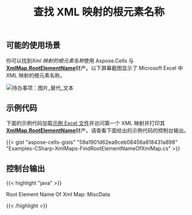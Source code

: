 ﻿---
title: 查找 XML 映射的根元素名称
type: docs
weight: 30
url: /zh/net/find-the-root-element-name-of-xml-map/
---
## **可能的使用场景**

你可以找到*Xml 映射的根元素名称*使用 Aspose.Cells 与[**XmlMap.RootElementName**](https://reference.aspose.com/cells/net/aspose.cells/xmlmap/properties/rootelementname)财产。以下屏幕截图显示了 Microsoft Excel 中 XML 映射的根元素名称。

![待办事项：图片_替代_文本](find-the-root-element-name-of-xml-map_1.png)

## **示例代码**

下面的示例代码加载[示例 Excel 文件](55541789.xlsx)并访问第一个 XML 映射并打印其[**XmlMap.RootElementName**](https://reference.aspose.com/cells/net/aspose.cells/xmlmap/properties/rootelementname)财产。请查看下面给出的示例代码的控制台输出。

{{< gist "aspose-cells-gists" "59a1901d62ea9ceb08456a818431a898" "Examples-CSharp-XmlMaps-FindRootElementNameOfXmlMap.cs" >}}

## **控制台输出**

{{< highlight "java" >}}

Root Element Name Of Xml Map: MiscData

{{< /highlight >}}

